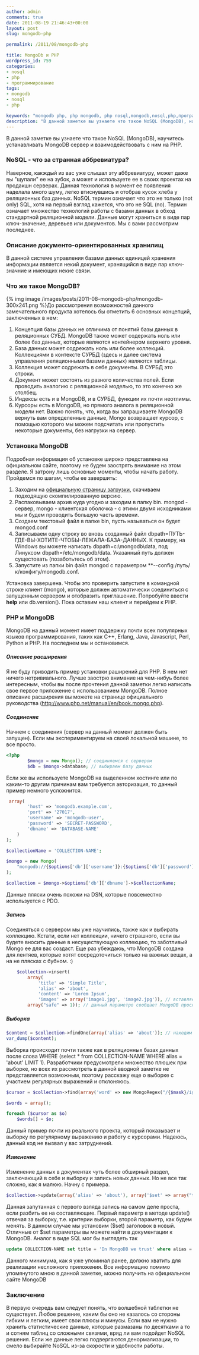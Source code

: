 ```yaml
---
author: admin
comments: true
date: 2011-08-19 21:46:43+00:00
layout: post
slug: mongodb-php

permalink: /2011/08/mongodb-php

title: MongoDb и PHP
wordpress_id: 759
categories:
- nosql
- php
- программирование
tags:
- mongodb
- nosql
- php

keywords: "mongodb php, php mongodb, php nosql,mongodb,nosql,php,программирование"
description: "В данной заметке вы узнаете что такое NoSQL (MongoDB), научитесь устанавливать MongoDB сервер и взаимодействовать с ним на PHP."
---
```


В данной заметке вы узнаете что такое NoSQL (MongoDB), научитесь устанавливать MongoDB сервер и взаимодействовать с ним на PHP.
<!-- more -->

### NoSQL - что за странная аббревиатура?
Наверное, какждый из вас уже слышал эту аббревиатуру, может даже вы "щупали" ее на зубок, а может и используете ее в своих проектах на продакшн серверах. Данная технология в момент ее появления наделала много шуму, легко втиснувшись и отобрав кусок хлеба у реляционных баз данных. NoSQL термин означает что это не только (not only) SQL, хотя на первый взгляд кажется, что это не SQL (no). Термин означает множество технологий работы с базами данных в обход стандартной реляционной модели. Данные могут храниться в виде пар ключ-значение, деревьев или документов. Мы с вами рассмотрим последнее.

### Описание документо-ориентированных хранилищ
В данной системе управления базами данных единицей хранения информации является некий документ, хранящийся в виде пар ключ-значние и имеющих некие связи.

### Что же такое MongoDB?
{% img image /images/posts/2011-08-mongodb-php/mongodb-300x241.png %}До рассмотрения возможностей данного замечательного продукта хотелось бы отметить 6 основных концепций, заключенных в нем:

1. Концепция базы данных не отличима от понятий базы данных в реляционных СУБД. MongoDB также может содержать ноль или более баз данных, которые являются контейнером верхнего уровня.
2. База данных может содрежать ноль или более коллекций. Коллекциями в контексте СУРБД (здесь и далее система управления реляционными базами данных) являются таблицы.
3. Коллекция может содрежать в себе документы. В СУРБД это строки.
4. Документ может состоять из разного количества полей. Если проводить аналогию с реляционной моделью, то это конечно же столбец.
5. Индексы есть и в MongoDB, и в СУРБД, функции их почти неотлимы.
6. Курсоры есть в MongoDB, но прямого аналога в реляционной модели нет. Важно понять, что, когда вы запрашиваете MongoDB вернуть вам определенные данные, Mongo возвращает курсор, с помощью которого мы можем подсчитать или пропустить некоторые документы, без нагрузки на сервер.

### Установка MongoDB
Подробная информация об установке широко представлена на официальном сайте, поэтому не будем заострять внимание на этом разделе. Я затрону лишь основные моменты, чтобы начать работу.
Пройдемся по шагам, чтобы ее завершить:

1. Заходим на [официальную страницу загрузки](http://www.mongodb.org/downloads), скачиваем подходящую скомпилированную версию.
2. Распаковываем архив куда угодно и заходим в папку bin. mongod - сервер, mongo - клиентская оболочка - с этими двумя исходниками мы и будем проводить большую часть времени.
3. Создаем текстовый файл в папке bin, пусть называться он будет mongod.conf
4. Записываем одну строку во вновь созданный файл dbpath=ПУТЬ-ГДЕ-ВЫ-ХОТИТЕ-ЧТОБЫ-ЛЕЖАЛА-БАЗА-ДАННЫХ. К примеру, на Windows вы можете написать dbpath=c:\mongodb\data, под Линуксом dbpath=/etc/mongodb/data. Указанный путь должен сущестовать (позаботьтесь об этом).
5. Запустите из папки bin файл mongod с параметром **--config /путь/к/конфигу/mongodb.conf.

Установка завершена. Чтобы это проверить запустите в командной строке клиент (mongo), которые должен автоматически соединиться с запущенным сервером и отобразить приглашение. Попробуйте ввести **help** или db.version(). Пока оставим наш клиент и перейдем к PHP.

### PHP и MongoDB

MongoDB на данный момент имеет поддержку почти всех популярных языков программирования, таких как C++, Erlang, Java, Javascript, Perl, Python и PHP. На последнем мы и остановимся.

##### Описание расширения

Я не буду приводить пример установки раширений для PHP. В нем нет ничего нетривиального. Лучше заострю внимание на чем-нибуь более интересным, чтобы вы после прочтения данной заметки легко написать свое первое приложение с использованием MongoDB. Полное описание расширения вы можете на странице официального руководства (http://www.php.net/manual/en/book.mongo.php).

##### Соединение

Начнем с соединения (сервер на данный момент должен быть запущен). Если мы экспериментируем на своей локальной машине, то все просто.


``` php
<?php
		$mongo = new Mongo(); // соединяемся с сервером
		$db = $mongo->database; // выбираем базу данных
```


Если же вы используете MongoDB на выделенном хостинге или по каким-то другим причинам вам требуется авторизация, то данный пример немного усложнится.


``` php
 array(
		'host' => 'mongodb.example.com',
		'port' => '27017',
		'username' => 'mongodb-user',
		'password' => 'SECRET-PASSWORD',
		'dbname' => 'DATABASE-NAME'
	)
);

$collectionName = 'COLLECTION-NAME';

$mongo = new Mongo(
	"mongodb://{$options['db']['username']}:{$options['db']['password']}@{$options['db']['host']}:{$options['db']['port']}/{$options['db']['dbname']}"
);

$collection = $mongo->$options['db']['dbname']->$collectionName;
```


Данные пляски очень похожи на DSN, которые повсеместно используется с PDO.

##### Запись
Соединяться с сервером мы уже научились, также как и выбирать коллекцию. Кстати, если нет коллекции, ничего страшного, если вы будете вносить данные в несуществующую коллекцию, то заботливый Mongo ее для вас создаст. Еще раз убеждаюь, что MongoDB создана для лентяев, которые хотят сосредоточиться только на важных вещах, а на не плясках с бубном. :)


``` php
	$collection->insert(
		array(
			'title' => 'Simple Title',
			'alias' => 'about',
			'content' => 'Lorem Ipsum',
			'images' => array('image1.jpg', 'image2.jpg')), // вставляем какие угодно данные, хоть массивы
		array("safe" => 1)); // данный параметро сообщает MongoDB проследить за успешностью вставки, обычно этот параметр отключен
```


##### Выборка


``` php
$content = $collection->findOne(array('alias' => 'about')); // находим одну запись, удоволетворяющая условию {alias: 'about'}
var_dump($content);
```


Выборка происходит почти также как в реляционных базах данных после слова WHERE (select * from COLLECTION-NAME WHERE alias = 'about' LIMIT 1).  Разработчики предусмотрели множество плюшек при выборке, но всех их рассмотреть в данной вводной заметке не представляется возможным, поэтому расскажу еще о выборке с участием регулярных выражений и отклоняюсь.


``` php
$cursor = $collection->find(array('word' => new MongoRegex("/{$mask}/ig")))->limit(50);

$words = array();

foreach ($cursor as $o)
	$words[] = $o;

```


Данный пример почти из реального проекта, который показывает и выборку по регулярному выражению и работу с курсорами. Надеюсь, данный код не вызвал у вас затруднений.

##### Изменение

Изменение данных в документах чуть более обширный раздел, заключающий в себе и выборку и запись новых данных. Но не все так сложно, как я малюю. Начну с примера.


``` php
$collection->update(array('alias' => 'about'), array('$set' => array("title" => 'In MongoDB we trust')));
```


Данная запутанная с первого взляда запись на самом деле проста, если разбить ее на составляющие. Первый параметр в методе update() отвечая за выборку, т.е. критерии выборки, второй параметр, как будем менять. В данном случае мы установим ($set) заголовок в новый. Отличные от $set параметры вы можете найти в документации к MongoDB. Аналог в виде SQL мог бы выглядеть так


``` sql
update COLLECTION-NAME set title = 'In MongoDB we trust' where alias = 'about'
```


Данного минимума, как я уже упоминал ранее, должно хватить для реализации несложного приложения. Все информацию помимо упомянутого мною в данной заметке, можно получить на официальном сайте MongoDB

### Заключение
В первую очередь вам следует понять, что волшебной таблетки не существует. Любое решение, каким бы оно не казалось со стороны гибким и легким, имеет свои плюсы и минусы. Если вам не нужно хранить статистические данные, которые размазаны по десятками а то и сотням таблиц со сложными связями, вряд ли вам подойдет NoSQL решения. Если же данные легко подвергаются денормализации, то смело выбирайте NoSQL из-за скорости и удобности работы.
